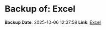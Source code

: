 # Backup of: Excel

**Backup Date**: 2025-10-06 12:37:58
**Link**: [Excel](https://przemienniki.net/export/przemienniki.xls)
